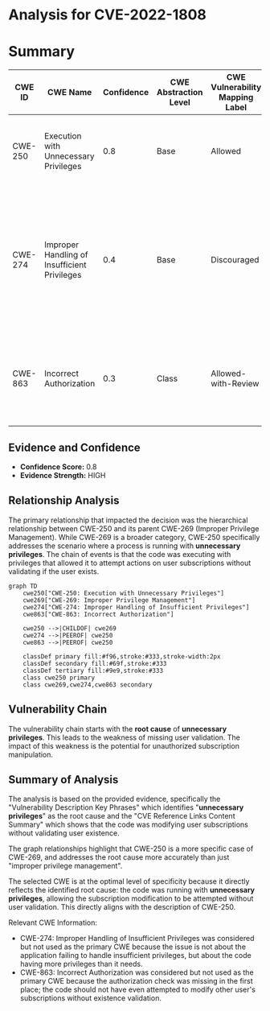 # Analysis for CVE-2022-1808

# Summary
| CWE ID | CWE Name | Confidence | CWE Abstraction Level | CWE Vulnerability Mapping Label | CWE-Vulnerability Mapping Notes |
|---|---|---|---|---|---|
| CWE-250 | Execution with Unnecessary Privileges | 0.8 | Base | Allowed | Primary CWE. The code was running with higher privileges than necessary, which allowed the subscription/unsubscription of users to tickets without proper validation. |
| CWE-274 | Improper Handling of Insufficient Privileges | 0.4 | Base | Discouraged | Secondary candidate.  The vulnerability could be seen as the application not properly handling the case where the user did not have sufficient privileges to subscribe or unsubscribe other users, however, the primary issue is the **unnecessary privileges** the code was running under, allowing this action to be attempted in the first place. |
| CWE-863 | Incorrect Authorization | 0.3 | Class | Allowed-with-Review | Secondary candidate. While the code performs a check (after the fix), the underlying issue is the **unnecessary privilege** that allows the code to attempt modifying subscriptions for other users without prior validation of user existence. |

## Evidence and Confidence

*   **Confidence Score:** 0.8
*   **Evidence Strength:** HIGH

## Relationship Analysis
The primary relationship that impacted the decision was the hierarchical relationship between CWE-250 and its parent CWE-269 (Improper Privilege Management). While CWE-269 is a broader category, CWE-250 specifically addresses the scenario where a process is running with **unnecessary privileges**. The chain of events is that the code was executing with privileges that allowed it to attempt actions on user subscriptions without validating if the user exists.

```mermaid
graph TD
    cwe250["CWE-250: Execution with Unnecessary Privileges"]
    cwe269["CWE-269: Improper Privilege Management"]
    cwe274["CWE-274: Improper Handling of Insufficient Privileges"]
    cwe863["CWE-863: Incorrect Authorization"]

    cwe250 -->|CHILDOF| cwe269
    cwe274 -->|PEEROF| cwe250
    cwe863 -->|PEEROF| cwe250

    classDef primary fill:#f96,stroke:#333,stroke-width:2px
    classDef secondary fill:#69f,stroke:#333
    classDef tertiary fill:#9e9,stroke:#333
    class cwe250 primary
    class cwe269,cwe274,cwe863 secondary
```

## Vulnerability Chain
The vulnerability chain starts with the **root cause** of **unnecessary privileges**. This leads to the weakness of missing user validation. The impact of this weakness is the potential for unauthorized subscription manipulation.

## Summary of Analysis
The analysis is based on the provided evidence, specifically the "Vulnerability Description Key Phrases" which identifies "**unnecessary privileges**" as the root cause and the "CVE Reference Links Content Summary" which shows that the code was modifying user subscriptions without validating user existence.

The graph relationships highlight that CWE-250 is a more specific case of CWE-269, and addresses the root cause more accurately than just "improper privilege management".

The selected CWE is at the optimal level of specificity because it directly reflects the identified root cause: the code was running with **unnecessary privileges**, allowing the subscription modification to be attempted without user validation. This directly aligns with the description of CWE-250.

Relevant CWE Information:

*   CWE-274: Improper Handling of Insufficient Privileges was considered but not used as the primary CWE because the issue is not about the application failing to handle insufficient privileges, but about the code having more privileges than it needs.
*   CWE-863: Incorrect Authorization was considered but not used as the primary CWE because the authorization check was missing in the first place; the code should not have even attempted to modify other user's subscriptions without existence validation.